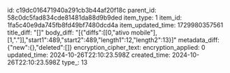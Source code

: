 id: c19dc016471940a291cb3b44af20f18c
parent_id: 58c0dc5fad834cde81481da88d9b9ded
item_type: 1
item_id: 1fa5c40e9da745fb8fd49bf7480dcd4a
item_updated_time: 1729980357561
title_diff: "[]"
body_diff: "[{\"diffs\":[[0,\"ativo mobile\"],[1,\".\"]],\"start1\":489,\"start2\":489,\"length1\":12,\"length2\":13}]"
metadata_diff: {"new":{},"deleted":[]}
encryption_cipher_text: 
encryption_applied: 0
updated_time: 2024-10-26T22:10:23.598Z
created_time: 2024-10-26T22:10:23.598Z
type_: 13